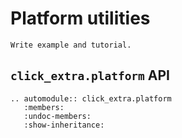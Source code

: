 # Platform utilities

```{todo}
Write example and tutorial.
```

## `click_extra.platform` API

```{eval-rst}
.. automodule:: click_extra.platform
   :members:
   :undoc-members:
   :show-inheritance:
```